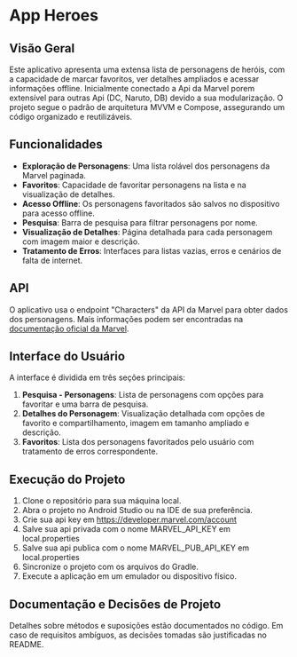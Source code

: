 # App Heroes

## Visão Geral

Este aplicativo apresenta uma extensa lista de personagens de heróis, com a capacidade de marcar favoritos, ver detalhes ampliados e acessar informações offline. 
Inicialmente conectado a Api da Marvel porem extensível para outras Api (DC, Naruto, DB) devido a sua modularização.
O projeto segue o padrão de arquitetura MVVM e Compose, assegurando um código organizado e reutilizáveis.

## Funcionalidades

- **Exploração de Personagens**: Uma lista rolável dos personagens da Marvel paginada.
- **Favoritos**: Capacidade de favoritar personagens na lista e na visualização de detalhes.
- **Acesso Offline**: Os personagens favoritados são salvos no dispositivo para acesso offline.
- **Pesquisa**: Barra de pesquisa para filtrar personagens por nome.
- **Visualização de Detalhes**: Página detalhada para cada personagem com imagem maior e descrição.
- **Tratamento de Erros**: Interfaces para listas vazias, erros e cenários de falta de internet.

## API

O aplicativo usa o endpoint "Characters" da API da Marvel para obter dados dos personagens. Mais informações podem ser encontradas na [documentação oficial da Marvel](https://developer.marvel.com/docs).

## Interface do Usuário

A interface é dividida em três seções principais:

1. **Pesquisa - Personagens**: Lista de personagens com opções para favoritar e uma barra de pesquisa.
2. **Detalhes do Personagem**: Visualização detalhada com opções de favorito e compartilhamento, imagem em tamanho ampliado e descrição.
3. **Favoritos**: Lista dos personagens favoritados pelo usuário com tratamento de erros correspondente.


## Execução do Projeto

1. Clone o repositório para sua máquina local.
2. Abra o projeto no Android Studio ou na IDE de sua preferência.
3. Crie sua api key em https://developer.marvel.com/account
4. Salve sua api privada com o nome MARVEL_API_KEY em local.properties
5. Salve sua api publica com o nome MARVEL_PUB_API_KEY em local.properties
6. Sincronize o projeto com os arquivos do Gradle.
7. Execute a aplicação em um emulador ou dispositivo físico.

## Documentação e Decisões de Projeto

Detalhes sobre métodos e suposições estão documentados no código. Em caso de requisitos ambíguos, as decisões tomadas são justificadas no README.

